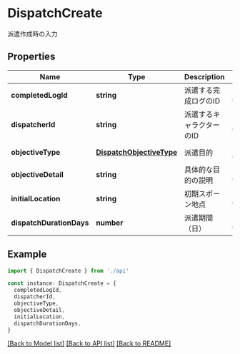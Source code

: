 # DispatchCreate

派遣作成時の入力

## Properties

| Name                     | Type                                                  | Description              | Notes                  |
| ------------------------ | ----------------------------------------------------- | ------------------------ | ---------------------- |
| **completedLogId**       | **string**                                            | 派遣する完成ログのID     | [default to undefined] |
| **dispatcherId**         | **string**                                            | 派遣するキャラクターのID | [default to undefined] |
| **objectiveType**        | [**DispatchObjectiveType**](DispatchObjectiveType.md) | 派遣目的                 | [default to undefined] |
| **objectiveDetail**      | **string**                                            | 具体的な目的の説明       | [default to undefined] |
| **initialLocation**      | **string**                                            | 初期スポーン地点         | [default to undefined] |
| **dispatchDurationDays** | **number**                                            | 派遣期間（日）           | [default to undefined] |

## Example

```typescript
import { DispatchCreate } from './api'

const instance: DispatchCreate = {
  completedLogId,
  dispatcherId,
  objectiveType,
  objectiveDetail,
  initialLocation,
  dispatchDurationDays,
}
```

[[Back to Model list]](../README.md#documentation-for-models) [[Back to API list]](../README.md#documentation-for-api-endpoints) [[Back to README]](../README.md)

